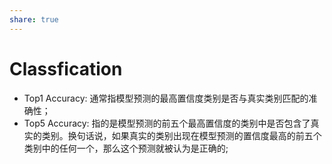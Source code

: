 ```yaml
---
share: true
---
```

# Classfication
- Top1 Accuracy: 通常指模型预测的最高置信度类别是否与真实类别匹配的准确性；
- Top5 Accuracy: 指的是模型预测的前五个最高置信度的类别中是否包含了真实的类别。换句话说，如果真实的类别出现在模型预测的置信度最高的前五个类别中的任何一个，那么这个预测就被认为是正确的;






